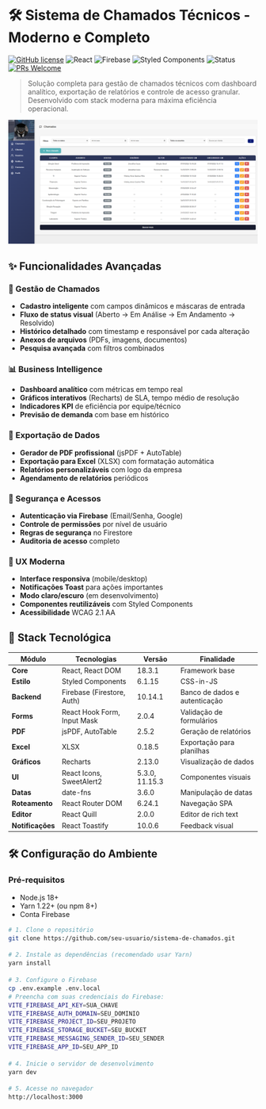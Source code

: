 # 🛠️ Sistema de Chamados Técnicos - Moderno e Completo

[![GitHub license](https://img.shields.io/github/license/seu-usuario/sistema-de-chamados)](LICENSE)
![React](https://img.shields.io/badge/react-18.3.1-%2361DAFB)
![Firebase](https://img.shields.io/badge/firebase-10.14.1-%23FFCA28)
![Styled Components](https://img.shields.io/badge/styled--components-6.1.15-%23DB7093)
![Status](https://img.shields.io/badge/status-em%20desenvolvimento-yellow)
[![PRs Welcome](https://img.shields.io/badge/PRs-welcome-brightgreen.svg)](https://github.com/seu-usuario/sistema-de-chamados/pulls)

> Solução completa para gestão de chamados técnicos com dashboard analítico, exportação de relatórios e controle de acesso granular. Desenvolvido com stack moderna para máxima eficiência operacional.

![Dashboard Preview](./src/assets/painel.png)

## ✨ Funcionalidades Avançadas

### 🎯 Gestão de Chamados
- **Cadastro inteligente** com campos dinâmicos e máscaras de entrada
- **Fluxo de status visual** (Aberto → Em Análise → Em Andamento → Resolvido)
- **Histórico detalhado** com timestamp e responsável por cada alteração
- **Anexos de arquivos** (PDFs, imagens, documentos)
- **Pesquisa avançada** com filtros combinados

### 📊 Business Intelligence
- **Dashboard analítico** com métricas em tempo real
- **Gráficos interativos** (Recharts) de SLA, tempo médio de resolução
- **Indicadores KPI** de eficiência por equipe/técnico
- **Previsão de demanda** com base em histórico

### 📑 Exportação de Dados
- **Gerador de PDF profissional** (jsPDF + AutoTable)
- **Exportação para Excel** (XLSX) com formatação automática
- **Relatórios personalizáveis** com logo da empresa
- **Agendamento de relatórios** periódicos

### 🔐 Segurança e Acessos
- **Autenticação via Firebase** (Email/Senha, Google)
- **Controle de permissões** por nível de usuário
- **Regras de segurança** no Firestore
- **Auditoria de acesso** completo

### 🎨 UX Moderna
- **Interface responsiva** (mobile/desktop)
- **Notificações Toast** para ações importantes
- **Modo claro/escuro** (em desenvolvimento)
- **Componentes reutilizáveis** com Styled Components
- **Acessibilidade** WCAG 2.1 AA

## 🚀 Stack Tecnológica

| Módulo | Tecnologias | Versão | Finalidade |
|--------|------------|--------|------------|
| **Core** | React, React DOM | 18.3.1 | Framework base |
| **Estilo** | Styled Components | 6.1.15 | CSS-in-JS |
| **Backend** | Firebase (Firestore, Auth) | 10.14.1 | Banco de dados e autenticação |
| **Forms** | React Hook Form, Input Mask | 2.0.4 | Validação de formulários |
| **PDF** | jsPDF, AutoTable | 2.5.2 | Geração de relatórios |
| **Excel** | XLSX | 0.18.5 | Exportação para planilhas |
| **Gráficos** | Recharts | 2.13.0 | Visualização de dados |
| **UI** | React Icons, SweetAlert2 | 5.3.0, 11.15.3 | Componentes visuais |
| **Datas** | date-fns | 3.6.0 | Manipulação de datas |
| **Roteamento** | React Router DOM | 6.24.1 | Navegação SPA |
| **Editor** | React Quill | 2.0.0 | Editor de rich text |
| **Notificações** | React Toastify | 10.0.6 | Feedback visual |

## 🛠️ Configuração do Ambiente

### Pré-requisitos
- Node.js 18+
- Yarn 1.22+ (ou npm 8+)
- Conta Firebase

```bash
# 1. Clone o repositório
git clone https://github.com/seu-usuario/sistema-de-chamados.git

# 2. Instale as dependências (recomendado usar Yarn)
yarn install

# 3. Configure o Firebase
cp .env.example .env.local
# Preencha com suas credenciais do Firebase:
VITE_FIREBASE_API_KEY=SUA_CHAVE
VITE_FIREBASE_AUTH_DOMAIN=SEU_DOMINIO
VITE_FIREBASE_PROJECT_ID=SEU_PROJETO
VITE_FIREBASE_STORAGE_BUCKET=SEU_BUCKET
VITE_FIREBASE_MESSAGING_SENDER_ID=SEU_SENDER
VITE_FIREBASE_APP_ID=SEU_APP_ID

# 4. Inicie o servidor de desenvolvimento
yarn dev

# 5. Acesse no navegador
http://localhost:3000